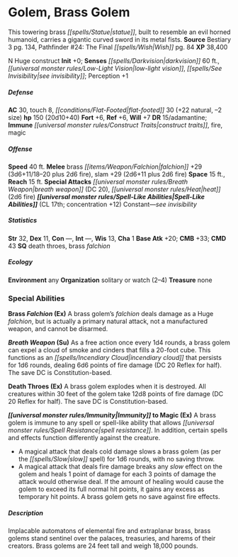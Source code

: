 ﻿---
cssclass: [monsters]
title1: Golem, Brass Golem
desc_short: This towering brass statue, built to resemble an evil horned humanoid,
  carries a gigantic curved sword in its metal fists.
title2: Brass Golem
CR: 14
sources:
- name: Bestiary 3
  page: 134
  link: http://paizo.com/products/btpy8odu?Pathfinder-Roleplaying-Game-Bestiary-3
- name: 'Pathfinder #24: The Final Wish'
  page: 84
  link: http://paizo.com/pathfinder/adventurePath/legacyOfFire/v5748btpy89a2
XP: 38400
alignment: N
size: Huge
type: construct
initiative:
  bonus: 0
senses:
  darkvision: 60
  low-light vision: true
  see invisibility: true
AC:
  AC: 30
  touch: 8
  flat_footed: 30
  components:
    natural: 22
    size: -2
HP:
  HP: 150
  long: 20d10+40
saves:
  fort: 6
  ref: 6
  will: 7
DR:
- amount: 15
  weakness: adamantine
immunities:
- construct traits
- fire
- magic
speeds:
  base: 40
attacks:
  melee:
  - - text: brass falchion +29 (3d6+11/18-20 plus 2d6 fire)
      entries:
      - - damage: 3d6+11
          crit_range: 18-20
        - damage: 2d6
          type: fire
      attack: brass falchion
      bonus:
      - 29
    - text: slam +29 (2d6+11 plus 2d6 fire)
      entries:
      - - damage: 2d6+11
        - damage: 2d6
          type: fire
      attack: slam
      bonus:
      - 29
  special:
  - breath weapon (DC 20)
  - heat (2d6 fire)
space: 15
reach: 15
spell_like_abilities:
  entries:
  - name: see invisibility
    source: default
    freq: Constant
  sources:
  - name: default
    CL: 17
    concentration: 12
ability_scores:
  STR: 32
  DEX: 11
  CON:
  INT:
  WIS: 13
  CHA: 1
BAB: 20
CMB: 33
CMD: 43
skills: {}
special_qualities:
- death throes
- brass falchion
ecology:
  environment: any
  organization: solitary or watch (2-4)
  treasure_type: none
special_abilities:
  Brass Falchion (Ex): A brass golem's falchion deals damage as a Huge falchion, but
    is actually a primary natural attack, not a manufactured weapon, and cannot be
    disarmed.
  Breath Weapon (Su): As a free action once every 1d4 rounds, a brass golem can expel
    a cloud of smoke and cinders that fills a 20-foot cube. This functions as an incendiary
    cloud that persists for 1d6 rounds, dealing 6d6 points of fire damage (DC 20 Reflex
    for half). The save DC is Constitution-based.
  Death Throes (Ex): A brass golem explodes when it is destroyed. All creatures within
    30 feet of the golem take 12d8 points of fire damage (DC 20 Reflex for half).
    The save DC is Constitution-based.
  Immunity to Magic (Ex): A brass golem is immune to any spell or spell-like ability
    that allows spell resistance. In addition, certain spells and effects function
    differently against the creature. A magical attack that deals cold damage slows
    a brass golem (as per the slow spell) for 1d6 rounds, with no saving throw.A magical
    attack that deals fire damage breaks any slow effect on the golem and heals 1
    point of damage for each 3 points of damage the attack would otherwise deal. If
    the amount of healing would cause the golem to exceed its full normal hit points,
    it gains any excess as temporary hit points. A brass golem gets no save against
    fire effects.
desc_long: Implacable automatons of elemental fire and extraplanar brass, brass golems
  stand sentinel over the palaces, treasuries, and harems of their creators. Brass
  golems are 24 feet tall and weigh 18,000 pounds.

---

# Golem, Brass Golem
This towering brass _[[spells/Statue|statue]]_, built to resemble an evil horned humanoid, carries a gigantic curved sword in its metal fists.
**Source** Bestiary 3 pg. 134, Pathfinder #24: The Final _[[spells/Wish|Wish]]_ pg. 84
**XP** 38,400

N Huge construct
**Init** +0; **Senses** _[[spells/Darkvision|darkvision]]_ 60 ft., _[[universal monster rules/Low-Light Vision|low-light vision]]_, _[[spells/See Invisibility|see invisibility]]_; Perception +1

##### Defense

**AC** 30, touch 8, _[[conditions/Flat-Footed|flat-footed]]_ 30 (+22 natural, –2 size)
**hp** 150 (20d10+40)
**Fort** +6, **Ref** +6, **Will** +7
**DR** 15/adamantine; **Immune** _[[universal monster rules/Construct Traits|construct traits]]_, fire, magic

##### Offense
**Speed** 40 ft.
**Melee** brass _[[items/Weapon/Falchion|falchion]]_ +29 (3d6+11/18–20 plus 2d6 fire), slam +29 (2d6+11 plus 2d6 fire)
**Space** 15 ft., **Reach** 15 ft.
**Special Attacks** _[[universal monster rules/Breath Weapon|breath weapon]]_ (DC 20), _[[universal monster rules/Heat|heat]]_ (2d6 fire)
**_[[universal monster rules/Spell-Like Abilities|Spell-Like Abilities]]_** (CL 17th; concentration +12)
Constant—_see invisibility_

##### Statistics
**Str** 32, **Dex** 11, **Con** —, **Int** —, **Wis** 13, **Cha** 1
**Base Atk** +20; **CMB** +33; **CMD** 43
**SQ** death throes, brass _falchion_

##### Ecology

**Environment** any
**Organization** solitary or watch (2–4)
**Treasure** none

### Special Abilities

**Brass _Falchion_ (Ex)** A brass golem’s _falchion_ deals damage as a Huge _falchion_, but is actually a primary natural attack, not a manufactured weapon, and cannot be disarmed.

**_Breath Weapon_ (Su)** As a free action once every 1d4 rounds, a brass golem can expel a cloud of smoke and cinders that fills a 20-foot cube. This functions as an _[[spells/Incendiary Cloud|incendiary cloud]]_ that persists for 1d6 rounds, dealing 6d6 points of fire damage (DC 20 Reflex for half). The save DC is Constitution-based.

**Death Throes (Ex)** A brass golem explodes when it is destroyed. All creatures within 30 feet of the golem take 12d8 points of fire damage (DC 20 Reflex for half). The save DC is Constitution-based.

**_[[universal monster rules/Immunity|Immunity]]_ to Magic (Ex)** A brass golem is immune to any spell or spell-like ability that allows _[[universal monster rules/Spell Resistance|spell resistance]]_. In addition, certain spells and effects function differently against the creature.

* A magical attack that deals cold damage slows a brass golem (as per the _[[spells/Slow|slow]]_ spell) for 1d6 rounds, with no saving throw.
* A magical attack that deals fire damage breaks any _slow_ effect on the golem and heals 1 point of damage for each 3 points of damage the attack would otherwise deal. If the amount of healing would cause the golem to exceed its full normal hit points, it gains any excess as temporary hit points. A brass golem gets no save against fire effects.

##### Description

Implacable automatons of elemental fire and extraplanar brass, brass golems stand sentinel over the palaces, treasuries, and harems of their creators. Brass golems are 24 feet tall and weigh 18,000 pounds.